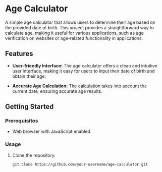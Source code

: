 # Age Calculator

A simple age calculator that allows users to determine their age based on the provided date of birth. This project provides a straightforward way to calculate age, making it useful for various applications, such as age verification on websites or age-related functionality in applications.

## Features

- **User-friendly Interface:** The age calculator offers a clean and intuitive user interface, making it easy for users to input their date of birth and obtain their age.

- **Accurate Age Calculation:** The calculation takes into account the current date, ensuring accurate age results.

## Getting Started

### Prerequisites

- Web browser with JavaScript enabled.

### Usage

1. Clone the repository:

   ```bash
   git clone https://github.com/your-username/age-calculator.git
